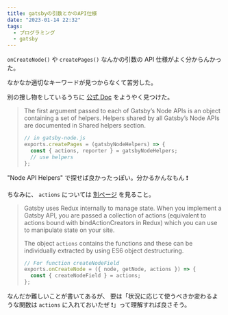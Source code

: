 ```yaml
---
title: gatsbyの引数とかのAPI仕様
date: "2023-01-14 22:32"
tags:
  - プログラミング
  - gatsby
---
```


`onCreateNode()` や `createPages()` なんかの引数の API 仕様がよく分からんかった。

なかなか適切なキーワードが見つからなくて苦労した。

別の捜し物をしているうちに
[公式 Doc](https://www.gatsbyjs.com/docs/reference/config-files/node-api-helpers/)
をようやく見つけた。

> The first argument passed to each of Gatsby’s Node APIs is an object containing a set of helpers. Helpers shared by all Gatsby’s Node APIs are documented in Shared helpers section.
>
> ```js
> // in gatsby-node.js
> exports.createPages = (gatsbyNodeHelpers) => {
>   const { actions, reporter } = gatsbyNodeHelpers;
>   // use helpers
> };
> ```

"Node API Helpers" で探せば良かったっぽい。分かるかんなもん ❗

ちなみに、 `actions` については
[別ページ](https://www.gatsbyjs.com/docs/reference/config-files/actions/)
を見ること。

> Gatsby uses Redux internally to manage state. When you implement a Gatsby API, you are passed a collection of actions (equivalent to actions bound with bindActionCreators in Redux) which you can use to manipulate state on your site.
>
> The object `actions` contains the functions and these can be individually extracted by using ES6 object destructuring.
>
> ```js
> // For function createNodeField
> exports.onCreateNode = ({ node, getNode, actions }) => {
>   const { createNodeField } = actions;
> };
> ```

なんだか難しいことが書いてあるが、
要は「状況に応じて使うべきか変わるような関数は `actions` に入れておいたぜ ❗」って理解すれば良さそう。
